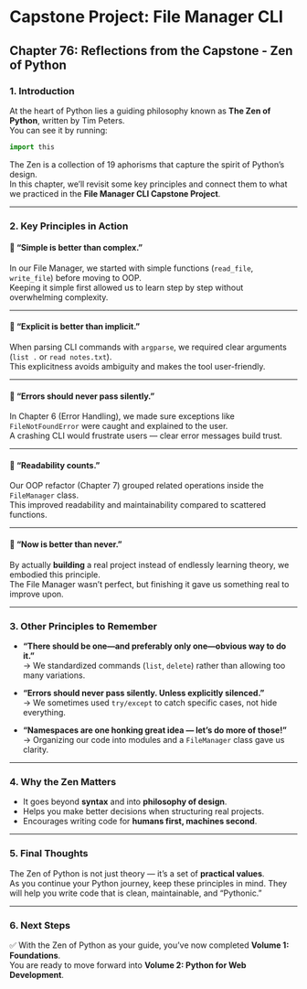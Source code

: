 # Capstone Project: File Manager CLI
## Chapter 76: Reflections from the Capstone - Zen of Python

### 1. Introduction
At the heart of Python lies a guiding philosophy known as **The Zen of Python**, written by Tim Peters.  
You can see it by running:

```python
import this
```

The Zen is a collection of 19 aphorisms that capture the spirit of Python’s design.  
In this chapter, we’ll revisit some key principles and connect them to what we practiced in the **File Manager CLI Capstone Project**.

---

### 2. Key Principles in Action

#### 🧘 “Simple is better than complex.”
In our File Manager, we started with simple functions (`read_file`, `write_file`) before moving to OOP.  
Keeping it simple first allowed us to learn step by step without overwhelming complexity.

---

#### 🧘 “Explicit is better than implicit.”
When parsing CLI commands with `argparse`, we required clear arguments (`list .` or `read notes.txt`).  
This explicitness avoids ambiguity and makes the tool user-friendly.

---

#### 🧘 “Errors should never pass silently.”
In Chapter 6 (Error Handling), we made sure exceptions like `FileNotFoundError` were caught and explained to the user.  
A crashing CLI would frustrate users — clear error messages build trust.

---

#### 🧘 “Readability counts.”
Our OOP refactor (Chapter 7) grouped related operations inside the `FileManager` class.  
This improved readability and maintainability compared to scattered functions.

---

#### 🧘 “Now is better than never.”
By actually **building** a real project instead of endlessly learning theory, we embodied this principle.  
The File Manager wasn’t perfect, but finishing it gave us something real to improve upon.

---

### 3. Other Principles to Remember
- **“There should be one—and preferably only one—obvious way to do it.”**  
  → We standardized commands (`list`, `delete`) rather than allowing too many variations.  

- **“Errors should never pass silently. Unless explicitly silenced.”**  
  → We sometimes used `try/except` to catch specific cases, not hide everything.  

- **“Namespaces are one honking great idea — let’s do more of those!”**  
  → Organizing our code into modules and a `FileManager` class gave us clarity.  

---

### 4. Why the Zen Matters
- It goes beyond **syntax** and into **philosophy of design**.  
- Helps you make better decisions when structuring real projects.  
- Encourages writing code for **humans first, machines second**.  

---

### 5. Final Thoughts
The Zen of Python is not just theory — it’s a set of **practical values**.  
As you continue your Python journey, keep these principles in mind. They will help you write code that is clean, maintainable, and “Pythonic.”  

---

### 6. Next Steps
✅ With the Zen of Python as your guide, you’ve now completed **Volume 1: Foundations**.  
You are ready to move forward into **Volume 2: Python for Web Development**.
